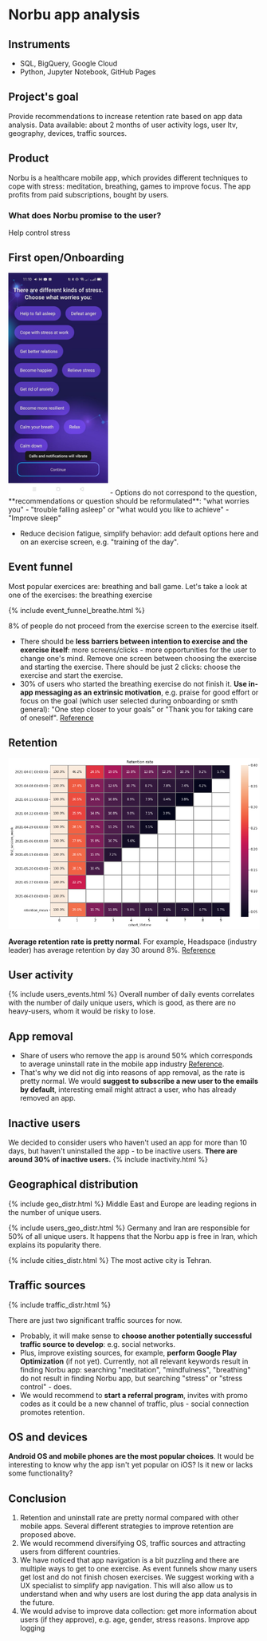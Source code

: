 # Norbu app analysis

## Instruments
- SQL, BigQuery, Google Cloud
- Python, Jupyter Notebook, GitHub Pages

## Project's goal
Provide recommendations to increase retention rate based on app data analysis. 
Data available: about 2 months of user activity logs, user ltv, geography, devices, traffic sources.

## Product 
Norbu is a healthcare mobile app, which provides different techniques to cope with stress: meditation, breathing, games to improve focus. The app profits from paid subscriptions, bought by users.
### What does Norbu promise to the user? 
Help control stress

## First open/Onboarding
<img src="What worries you.jfif" alt="drawing" width="200"/>
- Options do not correspond to the question, **recommendations or question should be reformulated**: 
 "what worries you" - "trouble falling asleep"
or
 "what would you like to achieve" - "Improve sleep"

- Reduce decision fatigue, simplify behavior: add default options here and on an exercise screen, e.g. "training of the day".

## Event funnel
Most popular exercices are: breathing and ball game. 
Let's take a look at one of the exercises: the breathing exercise

{% include event_funnel_breathe.html %}

8% of people do not proceed from the exercise screen to the exercise itself.

- There should be **less barriers between intention to exercise and the exercise itself**: more screens/clicks - more opportunities for the user to change one's mind. Remove one screen between choosing the exercise and starting the exercise. There should be just 2 clicks: choose the exercise and start the exercise.
- 30% of users who started the breathing exercise do not finish it. **Use in-app messaging as an extrinsic motivation**, e.g. praise for good effort or focus on the goal (which user selected during onboarding or smth general): "One step closer to your goals" or "Thank you for taking care of oneself". [Reference](https://www.braze.com/resources/articles/in-app-message-best-practices)

## Retention
<img src="retention.png" alt="drawing" width="800"/>

**Average retention rate is pretty normal**. For example, Headspace (industry leader) has average retention by day 30 around 8%. [Reference](https://www.theneura.com/headspace-mobile-engagement-strategy/)

## User activity
{% include users_events.html %}
Overall number of daily events correlates with the number of daily unique users, which is good, as there are no heavy-users, whom it would be risky to lose.

## App removal
- Share of users who remove the app is around 50% which corresponds to average uninstall rate in the mobile app industry [Reference](https://www.mobileappdaily.com/reduce-mobile-app-uninstall-rates). 
- That's why we did not dig into reasons of app removal, as the rate is pretty normal. We would **suggest to subscribe a new user to the emails by default**, interesting email might attract a user, who has already removed an app.

## Inactive users
We decided to consider users who haven't used an app for more than 10 days, but haven't uninstalled the app - to be inactive users.
**There are around 30% of inactive users.**
{% include inactivity.html %}

## Geographical distribution
{% include geo_distr.html %}
Middle East and Europe are leading regions in the number of unique users.

{% include users_geo_distr.html %}
Germany and Iran are responsible for 50% of all unique users. It happens that the Norbu app is free in Iran, which explains its popularity there.

{% include cities_distr.html %}
The most active city is Tehran.

## Traffic sources
{% include traffic_distr.html %}

There are just two significant traffic sources for now. 
- Probably, it will make sense to **choose another potentially successful traffic source to develop**: e.g. social networks. 
- Plus, improve existing sources, for example, **perform Google Play Optimization** (if not yet). Currently, not all relevant keywords result in finding Norbu app: searching "meditation", "mindfulness", "breathing" do not result in finding Norbu app, but searching "stress" or "stress control" - does.
- We would recommend to **start a referral program**, invites with promo codes as it could be a new channel of traffic, plus - social connection promotes retention.

## OS and devices
**Android OS and mobile phones are the most popular choices**. It would be interesting to know why the app isn't yet popular on iOS? Is it new or lacks some functionality? 

## Conclusion
1. Retention and uninstall rate are pretty normal compared with other mobile apps. Several different strategies to improve retention are proposed above.
2. We would recommend diversifying OS, traffic sources and attracting users from different countries.
3. We have noticed that app navigation is a bit puzzling and there are multiple ways to get to one exercise. As event funnels show many users get lost and do not finish chosen exercises. We suggest working with a UX specialist to simplify app navigation. This will also allow us to understand when and why users are lost during the app data analysis in the future.
4. We would advise to improve data collection: get more information about users (if they approve), e.g. age, gender, stress reasons. Improve app logging
